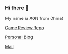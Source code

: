 ### Hi there 👋

My name is XGN from China!

[Game Review Repo](https://xiaogenintendo.github.io/xgn-homepage-test/)

[Personal Blog](https://xiaogenintendo.github.io/)

[Mail](mailto:gwq0419@163.com)
